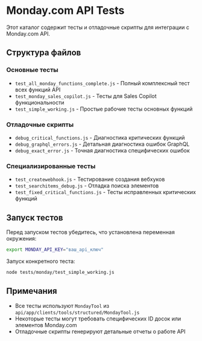 # Monday.com API Tests

Этот каталог содержит тесты и отладочные скрипты для интеграции с Monday.com API.

## Структура файлов

### Основные тесты
- `test_all_monday_functions_complete.js` - Полный комплексный тест всех функций API
- `test_monday_sales_copilot.js` - Тесты для Sales Copilot функциональности
- `test_simple_working.js` - Простые рабочие тесты основных функций

### Отладочные скрипты
- `debug_critical_functions.js` - Диагностика критических функций
- `debug_graphql_errors.js` - Детальная диагностика ошибок GraphQL
- `debug_exact_error.js` - Точная диагностика специфических ошибок

### Специализированные тесты
- `test_createwebhook.js` - Тестирование создания вебхуков
- `test_searchitems_debug.js` - Отладка поиска элементов
- `test_fixed_critical_functions.js` - Тесты исправленных критических функций

## Запуск тестов

Перед запуском тестов убедитесь, что установлена переменная окружения:

```bash
export MONDAY_API_KEY="ваш_api_ключ"
```

Запуск конкретного теста:

```bash
node tests/monday/test_simple_working.js
```

## Примечания

- Все тесты используют `MondayTool` из `api/app/clients/tools/structured/MondayTool.js`
- Некоторые тесты могут требовать специфических ID досок или элементов Monday.com
- Отладочные скрипты генерируют детальные отчеты о работе API 